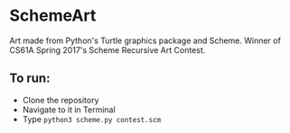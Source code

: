 # SchemeArt
Art made from Python's Turtle graphics package and Scheme.
  Winner of CS61A Spring 2017's Scheme Recursive Art Contest.

## To run: 
- Clone the repository
- Navigate to it in Terminal
- Type `python3 scheme.py contest.scm` 
